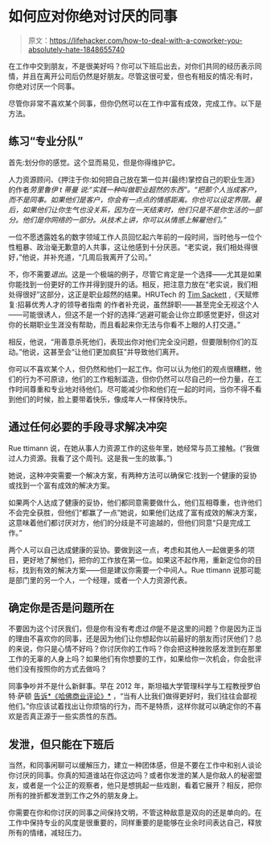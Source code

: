 # 如何应对你绝对讨厌的同事

> 原文：<https://lifehacker.com/how-to-deal-with-a-coworker-you-absolutely-hate-1848655740>

在工作中交到朋友，不是很美好吗？你可以下班后出去，对你们共同的经历表示同情，并且在离开公司后仍然是好朋友。尽管这很可爱，但也有相反的情况:有时，你绝对讨厌一个同事。



尽管你非常不喜欢某个同事，但你仍然可以在工作中富有成效，完成工作。以下是方法。

## **练习“专业分队”**

首先:划分你的感觉。这个显而易见，但是你得维护它。

人力资源顾问、《押注于你:如何把自己放在第一位并(最终)掌控自己的职业生涯》的作者*劳里鲁伊 t 蒂曼 说:“实践一种叫做职业超然的东西”。“把那个人当成客户，而不是同事。如果他们是客户，你会有一点点的情感距离。你也可以设定界限。最后，如果他们让你生气也没关系，因为在一天结束时，他们只是不是你生活的一部分。他们是你网络的一部分。从技术上讲，你可以从情感上解雇他们。”*

一位不愿透露姓名的数字领域工作人员回忆起六年前的一段时间，当时他与一位个性粗暴、政治毫无歉意的人共事，这让他感到十分厌恶。“老实说，我们相处得很好，”他说，并补充道，“几周后我离开了公司。”

不，你不需要*退出*。这是一个极端的例子，尽管它肯定是一个选择——尤其是如果你能找到一份更好的工作并得到提升的话。相反，把注意力放在“老实说，我们相处得很好”这部分，这正是职业超然的结果。HRUTech 的 [Tim Sackett](https://hrutech.com/) ,《天赋修复:招募优秀人才的领导者指南 的作者补充说，虽然辞职——甚至完全无视这个人——可能很诱人，但这不是一个好的选择:“逃避可能会让你立即感觉更好，但这对你的长期职业生涯没有帮助，而且看起来你无法与你看不上眼的人打交道。”

相反，他说，“用善意杀死他们，表现出你对他们完全没问题，但要限制你们的互动。”他说，这甚至会“让他们更加疯狂”并导致他们离开。

你可以不喜欢某个人，但仍然和他们一起工作。你可以认为他们的观点很糟糕，他们的行为不可原谅，他们的工作粗制滥造，但你仍然可以尽自己的一份力量，在工作时间尊重和专业地对待他们。尽可能减少你和他们在一起的时间，当你不得不看到他们的时候，脸上要带着快乐，像成年人一样保持快乐。

## 通过任何必要的手段寻求解决冲突

Rue ttimann 说，在她从事人力资源工作的这些年里，她经常与员工接触。(“我做过人力资源。我看了这个周刊。这是我一生的故事。”)

她说，这种冲突需要一个解决方案，有两种方法可以确保它:找到一个健康的妥协或找到一个富有成效的解决方案。

如果两个人达成了健康的妥协，他们都同意需要做什么，他们互相尊重，也许他们不会完全获胜，但他们“都赢了一点”她说，如果他们达成了富有成效的解决方案，这意味着他们都讨厌对方，他们的分歧是不可逾越的，但他们同意“只是完成工作。”

两个人可以自己达成健康的妥协。要做到这一点，考虑和其他人一起做更多的项目，更好地了解他们，把你的工作放在第一位。如果这不起作用，重新定位你的目标，找到有效的解决方案——但是建议你需要一个中间人。Rue ttimann 说那可能是部门里的另一个人，一个经理，或者一个人力资源代表。

## 确定你是否是问题所在

不要因为这个讨厌我们，但是你有没有考虑过*你*是不是这里的问题？你是因为正当的理由不喜欢你的同事，还是因为他们让你想起你以前最好的朋友而讨厌他们？总的来说，你只是心情不好吗？你讨厌你的工作吗？你会把这种挫败感发泄到在那里工作的无辜的人身上吗？如果他们有你想要的工作，如果给你一次机会，你会批评他们没有按照你的方式去做吗？

同事争吵并不是什么新鲜事。早在 2012 年，斯坦福大学管理科学与工程教授罗伯特·萨顿 [告诉*《哈佛商业评论》*](https://hbr.org/2012/01/how-to-work-with-someone-you-h) ，“当有人比我们做得更好时，我们往往会鄙视他们。”你应该试着找出让你烦恼的行为，而不是特质，这样你就可以确定你的不喜欢是否真正源于一些实质性的东西。

## **发泄，但只能在下班后**

当然，和同事闲聊可以缓解压力，建立一种团体感，但是不要在工作中和别人谈论你讨厌的同事。你真的知道谁站在你这边吗？或者你发泄的某人是你敌人的秘密盟友，或者是一个公正的观察者，他只是想挑起一些戏剧，看着它展开？相反，把你所有的挫折都发泄到工作之外的朋友身上。

你需要在你和你讨厌的同事之间保持文明，不管这种敌意是双向的还是单向的。在工作中保持专业的风度是很重要的，同样重要的是能够在业余时间表达自己，释放所有的情绪，减轻压力。